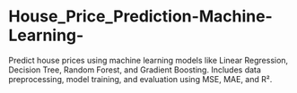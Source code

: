 # House_Price_Prediction-Machine-Learning-
Predict house prices using machine learning models like Linear Regression, Decision Tree, Random Forest, and Gradient Boosting. Includes data preprocessing, model training, and evaluation using MSE, MAE, and R².
